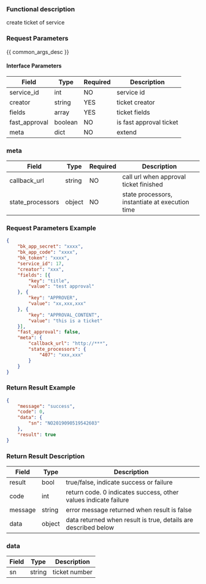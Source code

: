 ### Functional description

create ticket of service

### Request Parameters

{{ common_args_desc }}

#### Interface Parameters

| Field        | Type     | Required  | Description                         |
| --------- | ------ | --- | -------------------------- |
| service_id      | int    | NO   | service id |
| creator      | string    | YES   | ticket creator |
| fields      | array    | YES   | ticket fields |
| fast_approval| boolean    | NO   | is fast approval ticket|
| meta| dict    | NO   | extend |

### meta

| Field                     | Type    | Required | Description       |
| ---------------------- | ------ | -------- |------|
| callback_url     | string |NO| call url when approval ticket finished |
| state_processors | object |NO   |  state processors, instantiate at execution time|


### Request Parameters Example

```json
{
	"bk_app_secret": "xxxx",
	"bk_app_code": "xxxx",
	"bk_token": "xxxx",
	"service_id": 17,
	"creator": "xxx",
	"fields": [{
		"key": "title",
		"value": "test approval"
	}, {
		"key": "APPROVER",
		"value": "xx,xxx,xxx"
	}, {
		"key": "APPROVAL_CONTENT",
		"value": "this is a ticket"
	}],
	"fast_approval": false,
	"meta": {
		"callback_url": "http://***",
		"state_processors": {
			"407": "xxx,xxx"
		}
	}
}  
```

### Return Result Example

```json
{
	"message": "success",
	"code": 0,
	"data": {
		"sn": "NO2019090519542603"
	},
    "result": true
}

```

### Return Result Description

| Field      | Type        | Description                      |
| ------- | --------- | ----------------------- |
| result  | bool      | true/false, indicate success or failure   |
| code    | int       | return code. 0 indicates success, other values indicate failure       |
| message | string    | error message returned when result is false                    |
| data    | object | data returned when result is true, details are described below |

### data

| Field                     | Type     | Description       |
| ---------------------- | ------ | -------- |
| sn                     | string | ticket number     |
